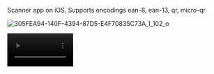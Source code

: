 Scanner app on iOS. Supports encodings ean-8, ean-13, qr, micro-qr.


![305FEA94-140F-4394-87D5-E4F70835C73A_1_102_o]()

<video width=30% controls>
  <source src="https://github.com/YumengLiu6044/Barcode-Sanner/assets/73615283/859598ba-9a33-4e30-8bc4-1edd0acd5989)">
Your browser does not support the video tag.
</video>
